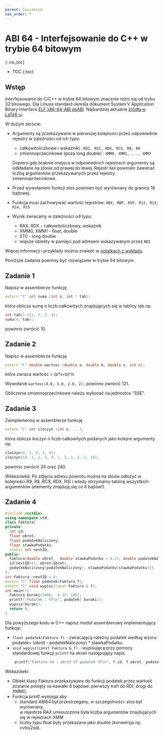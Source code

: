 ```yaml
---
parent: Ćwiczenia
nav_order: 7
---
```


ABI 64 - Interfejsowanie do C++ w trybie 64 bitowym
==================================================
{:.no_toc}

* TOC
{:toc}

## Wstęp

Interfejsowanie do C/C++ w trybie 64 bitowym znacznie różni się od trybu 32 bitowego. 
Dla Linuxa standard określa dokument System V Application Binary Interface [ELF x86-64-ABI psABI](https://refspecs.linuxbase.org/elf/x86_64-SysV-psABI.pdf).
Najbardziej aktualne [źródła w LaTeX-u](https://gitlab.com/x86-psABIs/x86-64-ABI).

W dużym skrócie:
* Argumenty są przekazywane w pierwszej kolejności przez odpowiednie rejestry w zależności od ich typu:
   * całkowitoliczbowe i wskaźniki : `RDI, RSI, RDX, RCX, R8, R9`
   * zmiennoprzecinkowe (poza long double) : `XMM0, XMM1, ..., XMM7`
  
  Dopiero gdy braknie miejsca w odpowiednich rejestrach argumenty są odkładane na stosie od prawej do lewej. 
  Rejestr `RAX` powinien zawierać liczbę argumentów przekazywanych przez rejestry zmiennoprzecinkowe.
* Przed wywołaniem funkcji stos powinien być wyrównany do granicy 16 bajtowej.
* Funkcja musi zachowywać wartość rejestrów:
  `RBX, RBP, RSP, R12, R13, R14, R15`
* Wynik zwracamy w zależności od typu: 
   * RAX, RDX - całkowitoliczbowy, wskaźnik
   * XMM0, XMM1 - float, double
   * ST0 - long double
   * więsze obiekty w pamięci pod adresem wskazywanym przez `RDI`  

Więcej informacji i przykłady można znaleźć w [notatkach z wykładu](https://ww2.ii.uj.edu.pl/~kapela/pn/tableOfContent.php?lectureNumber=7).

Poniższe zadania powinny być rozwiązane w trybie 64 bitowym.

## Zadanie 1
Napisz w assemblerze funkcję 
```cpp
extern "C" int suma (int n, int * tab);
```
która oblicza sumę n liczb całkowitych znajdujących się w tablicy tab np. 
```cpp
int tab[] ={1, 2, 3, 4};
suma(4, tab);
```
powinno zwrócić 10.   

## Zadanie 2
Napisz w assemblerze funkcję 
```cpp
extern "C" double wartosc (double a, double b, double x, int n);
```
która zwraca wartosc = (a*x+b)^n

Wywołanie `wartosc(4.0, 3.0, 2.0, 2);` powinno zwrócić 121.    

Obliczenia zmiennoprzecinkowe należy wykonać na jednostce "SSE". 

## Zadanie 3
Zaimplementuj w assemblerze funkcję 
```cpp
extern "C" int iloczyn (int n, ...);
```
która oblicza iloczyn n liczb całkowitych podanych jako kolejne argumenty np. 
```cpp
iloczyn(4, 1, 2, 3, 4);
iloczyn(10, 1, 2, 3, 4, 1, 1, 1, 1, 1, 10);
```
powinno zwrócić 24 oraz 240.   

*Wskazówka*: Po zdjęciu adresu powrotu można na stosie odłożyć w kolejności R9, R8, RCX, RDX, RSI i wtedy otrzymamy tablicę wszystkich argumentów (elementy znajdują się co 8 bajtów!).

## Zadanie 4

```cpp
#include <cstdio>
using namespace std;
class Faktura{
private:
  int id;
  float obrot;
  float podatekNaliczony;
  float stawkaPodatku; 
  static int nextID; 
public:
  Faktura(double obrot,  double stawkaPodatku = 0.23, double podatekNaliczony = 0.0):
  id(nextID++), obrot(obrot), 
  podatekNaliczony(podatekNaliczony), stawkaPodatku(stawkaPodatku){}
};
int Faktura::nextID = 0;
extern "C" float podatek(Faktura f);
extern "C" void wypisz(const Faktura & f); 
int main(){
  Faktura buraki(1000,  0.23, 100);
  printf("Podatek : %f\n", podatek( buraki));
  wypisz(buraki);
  return 0;
}
```

Dla powyższego kodu w C++ napisz moduł assemblerowy implementujący funkcje:
*  `float podatek(Faktura f)` - zwracającą należny podatek według wzoru:  
    podatek= (obrót - podatekNaliczony) * stawkaPodatku
*  `void wypisz(const Faktura & f)` - wypisującą przy pomocy standardowej funkcji `printf` na ekran następujący napis    
   ```cpp 
    printf("Faktura %d : obrot %f podatek %f\n", f.id, f.obrot, podatek(f));
   ```
   
*Wskazówki*:
* Obiekt klasy Faktura przekazywany do funkcji podatek przez wartość zostanie pocięty na kawałki 8 bajtowe: pierwszy trafi do RDI, drugi do XMM0. 
* Funkcja printf wymaga aby  
  * standard ABI64 był przestrzegany, w szczególności: stos był wyrównany,  
    w rejestrze RAX umieszczona była liczba argumentów znajdujących się w rejestrach XMM
  * liczby typu float były przekazane jako double (konwersja np. cvtss2sd). 
